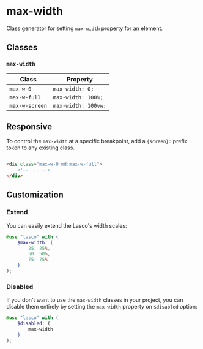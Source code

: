 # max-width

Class generator for setting `max-width` property for an element.

## Classes

### `max-width`

| Class          | Property            |
|----------------|---------------------|
| `max-w-0`      | `max-width: 0;`     |
| `max-w-full`   | `max-width: 100%;`  |
| `max-w-screen` | `max-width: 100vw;` |

## Responsive

To control the `max-width` at a specific breakpoint, add a `{screen}:` prefix token to any existing class.

```html

<div class="max-w-0 md:max-w-full">
    <!-- ... -->
</div>
```

## Customization

### Extend

You can easily extend the Lasco's width scales:

```scss
@use "lasco" with (
    $max-width: (
        25: 25%,
        50: 50%,
        75: 75%
    )
);
```

### Disabled

If you don't want to use the `max-width` classes in your project, you can disable them entirely by setting
the `max-width` property on `$disabled` option:

```scss
@use "lasco" with (
    $disabled: (
        max-width
    )
);
```
